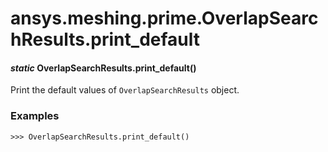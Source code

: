 # ansys.meshing.prime.OverlapSearchResults.print_default



#### *static* OverlapSearchResults.print_default()

Print the default values of `OverlapSearchResults` object.

### Examples

```pycon
>>> OverlapSearchResults.print_default()
```

<!-- !! processed by numpydoc !! -->
